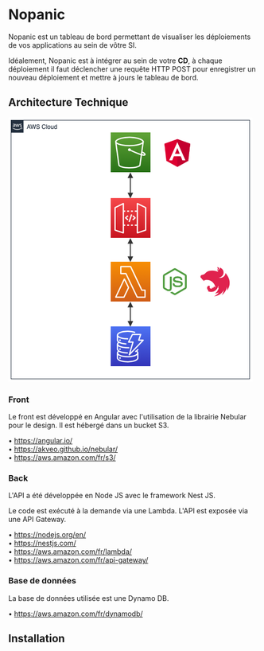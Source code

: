 # Nopanic

Nopanic est un tableau de bord permettant de visualiser les déploiements de vos applications au sein de vôtre SI.

Idéalement, Nopanic est à intégrer au sein de votre **CD**, à chaque déploiement il faut déclencher une requête HTTP POST pour enregistrer un nouveau déploiement et mettre à jours le tableau de bord.


## Architecture Technique
![Architecture Technique](./nopanic-docs/architecture.png "Architecture Technique")

### Front
Le front est développé en Angular avec l'utilisation de la librairie Nebular pour le design. Il est hébergé dans un bucket S3.

• https://angular.io/  
• https://akveo.github.io/nebular/  
• https://aws.amazon.com/fr/s3/  


### Back
L'API a été développée en Node JS avec le framework Nest JS. 

Le code est exécuté à la demande via une Lambda. L'API est exposée via une API Gateway.

• https://nodejs.org/en/  
• https://nestjs.com/  
• https://aws.amazon.com/fr/lambda/  
• https://aws.amazon.com/fr/api-gateway/  


### Base de données
La base de données utilisée est une Dynamo DB.

• https://aws.amazon.com/fr/dynamodb/  


## Installation